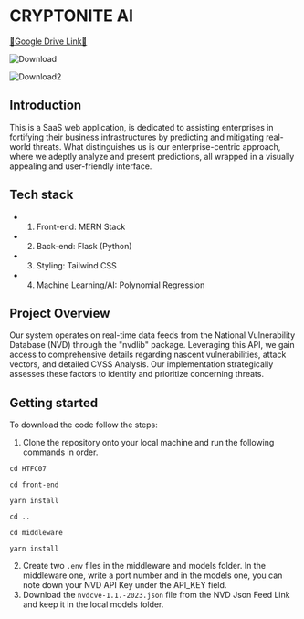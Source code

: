 # CRYPTONITE AI

<a href = "https://docs.google.com/document/d/1-vwvX7vXcJSboqXP7iP0yKwkzDYiI0UwX4dt-sDmjvI/edit">🔗Google Drive Link🔗</a>

![Download](https://github.com/PranavBhatP/HTFC07/assets/63557880/deaeefd4-f79d-481b-82a8-fed2501d88c9)

![Download2](https://github.com/PranavBhatP/HTFC07/assets/63557880/1cdcba26-9062-4712-a411-d7d677a5f9ca)


## Introduction

This is a SaaS web application, is dedicated to assisting enterprises in fortifying their business infrastructures by predicting and mitigating real-world threats. What distinguishes us is our enterprise-centric approach, where we adeptly analyze and present predictions, all wrapped in a visually appealing and user-friendly interface.

## Tech stack

- 1. Front-end: MERN Stack
- 2. Back-end: Flask (Python)
- 3. Styling: Tailwind CSS
- 4. Machine Learning/AI: Polynomial Regression

## Project Overview

Our system operates on real-time data feeds from the National
Vulnerability Database (NVD) through the "nvdlib" package. Leveraging this API, we gain
access to comprehensive details regarding nascent vulnerabilities, attack vectors, and detailed
CVSS Analysis. Our implementation strategically assesses these factors to identify and
prioritize concerning threats.

## Getting started

To download the code follow the steps:

1. Clone the repository onto your local machine and run the following commands in order.

```cd HTFC07```

`cd front-end`

`yarn install`

`cd ..`

`cd middleware`

`yarn install`

2. Create two `.env` files in the middleware and models folder. In the middleware one, write a port number and in the models one, you can note down your NVD API Key under the API_KEY field.
3. Download the `nvdcve-1.1.-2023.json` file from the NVD Json Feed Link and keep it in the local models folder.

